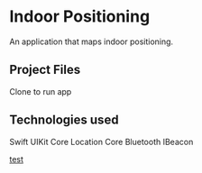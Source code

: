 # Indoor Positioning

An application that maps indoor positioning. 

## Project Files

Clone to run app

## Technologies used

Swift
UIKit
Core Location
Core Bluetooth
IBeacon

[test](https://react.org)
